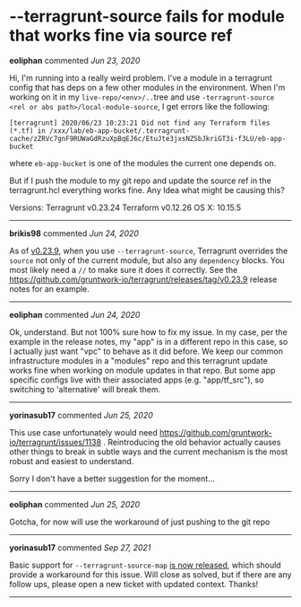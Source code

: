 # --terragrunt-source fails for module that works fine via source ref

**eoliphan** commented *Jun 23, 2020*

Hi, I'm running into a really weird problem.  I've a module in a terragrunt config that has deps on a few other modules in the environment.  When I'm working on it in my `live-repo/<env>/..`tree and use `-terragrunt-source <rel or abs path>/local-module-source`, I get errors like the following:

```
[terragrunt] 2020/06/23 10:23:21 Did not find any Terraform files (*.tf) in /xxx/lab/eb-app-bucket/.terragrunt-cache/zZRVc7gnF9RUWaGdRzuXpBqEJ6c/EtuJte3jxsNZSbJkriGT3i-f3LU/eb-app-bucket
```
where `eb-app-bucket` is one of the modules the current one depends on.    

But if I push the module to my git repo and update the source ref in the terragrunt.hcl everything works fine.  Any Idea what might be causing this? 


Versions:
Terragrunt  v0.23.24
Terraform  v0.12.26
OS X: 10.15.5
<br />
***


**brikis98** commented *Jun 24, 2020*

As of [v0.23.9](https://github.com/gruntwork-io/terragrunt/releases/tag/v0.23.9), when you use `--terragrunt-source`, Terragrunt overrides the `source` not only of the current module, but also any `dependency` blocks. You most likely need a `//` to make sure it does it correctly. See the https://github.com/gruntwork-io/terragrunt/releases/tag/v0.23.9 release notes for an example.
***

**eoliphan** commented *Jun 24, 2020*

Ok, understand.  But not 100% sure  how to fix my issue.  In my case, per the example in the release notes, my "app" is in a different repo in this case, so I actually just want "vpc" to behave as it did before.  We keep our common infrastructure modules in a "modules" repo and this terragrunt update works fine when working on module updates in that repo.   But some app specific configs live with their associated apps (e.g. "app/tf_src"), so switching to 'alternative' will break them.
***

**yorinasub17** commented *Jun 25, 2020*

This use case unfortunately would need https://github.com/gruntwork-io/terragrunt/issues/1138 . Reintroducing the old behavior actually causes other things to break in subtle ways and the current mechanism is the most robust and easiest to understand.

Sorry I don't have a better suggestion for the moment...
***

**eoliphan** commented *Jun 25, 2020*

Gotcha, for now will use the workaround of just pushing to the git repo
***

**yorinasub17** commented *Sep 27, 2021*

Basic support for `--terragrunt-source-map` [is now released](https://terragrunt.gruntwork.io/docs/reference/cli-options/#terragrunt-source-map), which should provide a workaround for this issue. Will close as solved, but if there are any follow ups, please open a new ticket with updated context. Thanks!
***

